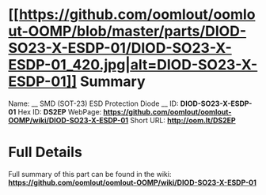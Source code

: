 
[[https://github.com/oomlout/oomlout-OOMP/blob/master/parts/DIOD-SO23-X-ESDP-01/DIOD-SO23-X-ESDP-01_420.jpg|alt=DIOD-SO23-X-ESDP-01]] 
Summary
=================

Name: __ SMD (SOT-23) ESD Protection Diode __
ID: __DIOD-SO23-X-ESDP-01__
Hex ID: __DS2EP__
WebPage: __https://github.com/oomlout/oomlout-OOMP/wiki/DIOD-SO23-X-ESDP-01__
Short URL: __http://oom.lt/DS2EP__

Full Details
==========================
Full summary of this part can be found in the wiki:   
__https://github.com/oomlout/oomlout-OOMP/wiki/DIOD-SO23-X-ESDP-01__   

